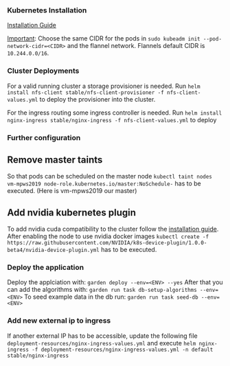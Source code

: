 ### Kubernetes Installation

[Installation Guide](https://thenewstack.io/how-to-deploy-a-kubernetes-cluster-with-ubuntu-server-18-04/)

[Important](https://coreos.com/flannel/docs/latest/kubernetes.html): Choose the same CIDR for the pods in `sudo kubeadm init --pod-network-cidr=<CIDR>` and the flannel network.
Flannels default CIDR is `10.244.0.0/16`.

### Cluster Deployments

For a valid running cluster a storage provisioner is needed.
Run `helm install nfs-client stable/nfs-client-provisioner -f nfs-client-values.yml` to deploy the provisioner into the cluster.

For the ingress routing some ingress controller is needed.
Run `helm install nginx-ingress stable/nginx-ingress -f nfs-client-values.yml` to deploy 

### Further configuration

## Remove master taints
So that pods can be scheduled on the master node `kubectl taint nodes vm-mpws2019 node-role.kubernetes.io/master:NoSchedule-` has to be executed. (Here is vm-mpws2019 our master)

## Add nvidia kubernetes plugin

To add nvidia cuda compatibility to the cluster follow the [installation guide](https://github.com/NVIDIA/k8s-device-plugin).
After enabling the node to use nvidia docker images `kubectl create -f https://raw.githubusercontent.com/NVIDIA/k8s-device-plugin/1.0.0-beta4/nvidia-device-plugin.yml` has to be executed.

### Deploy the application

Deploy the applciation with:
`garden deploy --env=<ENV> --yes`
After that you can add the algorithms with:
`garden run task db-setup-algorithms --env=<ENV>`
To seed example data in the db run:
`garden run task seed-db --env=<ENV>`

### Add new external ip to ingress
If another external IP has to be accessible, update the following file `deployment-resources/nginx-ingress-values.yml` and execute `helm nginx-ingress -f deployment-resources/nginx-ingress-values.yml -n default stable/nginx-ingress`